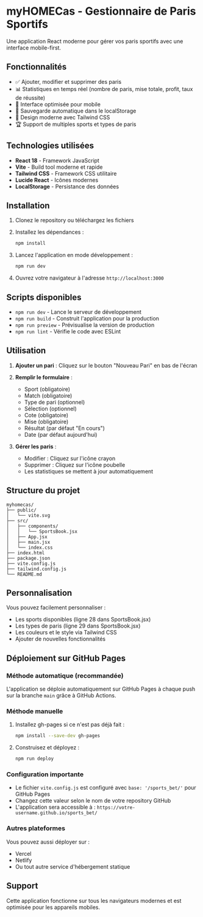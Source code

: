 # myHOMECas - Gestionnaire de Paris Sportifs

Une application React moderne pour gérer vos paris sportifs avec une interface mobile-first.

## Fonctionnalités

- ✅ Ajouter, modifier et supprimer des paris
- 📊 Statistiques en temps réel (nombre de paris, mise totale, profit, taux de réussite)
- 🎯 Interface optimisée pour mobile
- 💾 Sauvegarde automatique dans le localStorage
- 🎨 Design moderne avec Tailwind CSS
- 🏆 Support de multiples sports et types de paris

## Technologies utilisées

- **React 18** - Framework JavaScript
- **Vite** - Build tool moderne et rapide
- **Tailwind CSS** - Framework CSS utilitaire
- **Lucide React** - Icônes modernes
- **LocalStorage** - Persistance des données

## Installation

1. Clonez le repository ou téléchargez les fichiers
2. Installez les dépendances :
   ```bash
   npm install
   ```

3. Lancez l'application en mode développement :
   ```bash
   npm run dev
   ```

4. Ouvrez votre navigateur à l'adresse `http://localhost:3000`

## Scripts disponibles

- `npm run dev` - Lance le serveur de développement
- `npm run build` - Construit l'application pour la production
- `npm run preview` - Prévisualise la version de production
- `npm run lint` - Vérifie le code avec ESLint

## Utilisation

1. **Ajouter un pari** : Cliquez sur le bouton "Nouveau Pari" en bas de l'écran
2. **Remplir le formulaire** : 
   - Sport (obligatoire)
   - Match (obligatoire)
   - Type de pari (optionnel)
   - Sélection (optionnel)
   - Cote (obligatoire)
   - Mise (obligatoire)
   - Résultat (par défaut "En cours")
   - Date (par défaut aujourd'hui)

3. **Gérer les paris** :
   - Modifier : Cliquez sur l'icône crayon
   - Supprimer : Cliquez sur l'icône poubelle
   - Les statistiques se mettent à jour automatiquement

## Structure du projet

```
myhomecas/
├── public/
│   └── vite.svg
├── src/
│   ├── components/
│   │   └── SportsBook.jsx
│   ├── App.jsx
│   ├── main.jsx
│   └── index.css
├── index.html
├── package.json
├── vite.config.js
├── tailwind.config.js
└── README.md
```

## Personnalisation

Vous pouvez facilement personnaliser :
- Les sports disponibles (ligne 28 dans SportsBook.jsx)
- Les types de paris (ligne 29 dans SportsBook.jsx)
- Les couleurs et le style via Tailwind CSS
- Ajouter de nouvelles fonctionnalités

## Déploiement sur GitHub Pages

### Méthode automatique (recommandée)
L'application se déploie automatiquement sur GitHub Pages à chaque push sur la branche `main` grâce à GitHub Actions.

### Méthode manuelle
1. Installez gh-pages si ce n'est pas déjà fait :
   ```bash
   npm install --save-dev gh-pages
   ```

2. Construisez et déployez :
   ```bash
   npm run deploy
   ```

### Configuration importante
- Le fichier `vite.config.js` est configuré avec `base: '/sports_bet/'` pour GitHub Pages
- Changez cette valeur selon le nom de votre repository GitHub
- L'application sera accessible à : `https://votre-username.github.io/sports_bet/`

### Autres plateformes
Vous pouvez aussi déployer sur :
- Vercel
- Netlify
- Ou tout autre service d'hébergement statique

## Support

Cette application fonctionne sur tous les navigateurs modernes et est optimisée pour les appareils mobiles.

